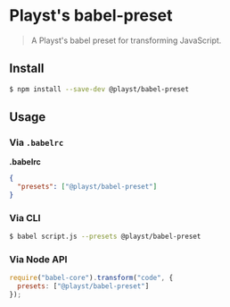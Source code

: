 # Playst's babel-preset

> A Playst's babel preset for transforming JavaScript.

## Install

```sh
$ npm install --save-dev @playst/babel-preset
```

## Usage

### Via `.babelrc`

**.babelrc**

```json
{
  "presets": ["@playst/babel-preset"]
}
```

### Via CLI

```sh
$ babel script.js --presets @playst/babel-preset
```

### Via Node API

```javascript
require("babel-core").transform("code", {
  presets: ["@playst/babel-preset"]
});
```